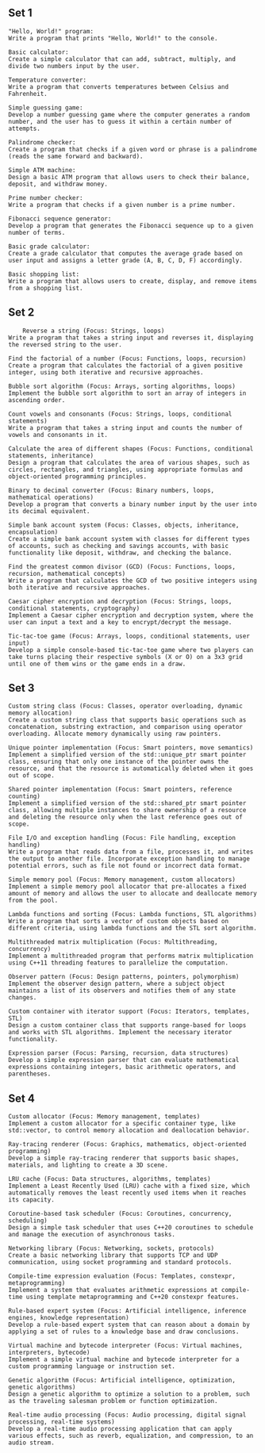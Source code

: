     
## Set 1
    
    "Hello, World!" program:
    Write a program that prints "Hello, World!" to the console.

    Basic calculator:
    Create a simple calculator that can add, subtract, multiply, and divide two numbers input by the user.

    Temperature converter:
    Write a program that converts temperatures between Celsius and Fahrenheit.

    Simple guessing game:
    Develop a number guessing game where the computer generates a random number, and the user has to guess it within a certain number of attempts.

    Palindrome checker:
    Create a program that checks if a given word or phrase is a palindrome (reads the same forward and backward).

    Simple ATM machine:
    Design a basic ATM program that allows users to check their balance, deposit, and withdraw money.

    Prime number checker:
    Write a program that checks if a given number is a prime number.

    Fibonacci sequence generator:
    Develop a program that generates the Fibonacci sequence up to a given number of terms.

    Basic grade calculator:
    Create a grade calculator that computes the average grade based on user input and assigns a letter grade (A, B, C, D, F) accordingly.

    Basic shopping list:
    Write a program that allows users to create, display, and remove items from a shopping list.


## Set 2

        Reverse a string (Focus: Strings, loops)
    Write a program that takes a string input and reverses it, displaying the reversed string to the user.

    Find the factorial of a number (Focus: Functions, loops, recursion)
    Create a program that calculates the factorial of a given positive integer, using both iterative and recursive approaches.

    Bubble sort algorithm (Focus: Arrays, sorting algorithms, loops)
    Implement the bubble sort algorithm to sort an array of integers in ascending order.

    Count vowels and consonants (Focus: Strings, loops, conditional statements)
    Write a program that takes a string input and counts the number of vowels and consonants in it.

    Calculate the area of different shapes (Focus: Functions, conditional statements, inheritance)
    Design a program that calculates the area of various shapes, such as circles, rectangles, and triangles, using appropriate formulas and object-oriented programming principles.

    Binary to decimal converter (Focus: Binary numbers, loops, mathematical operations)
    Develop a program that converts a binary number input by the user into its decimal equivalent.

    Simple bank account system (Focus: Classes, objects, inheritance, encapsulation)
    Create a simple bank account system with classes for different types of accounts, such as checking and savings accounts, with basic functionality like deposit, withdraw, and checking the balance.

    Find the greatest common divisor (GCD) (Focus: Functions, loops, recursion, mathematical concepts)
    Write a program that calculates the GCD of two positive integers using both iterative and recursive approaches.

    Caesar cipher encryption and decryption (Focus: Strings, loops, conditional statements, cryptography)
    Implement a Caesar cipher encryption and decryption system, where the user can input a text and a key to encrypt/decrypt the message.

    Tic-tac-toe game (Focus: Arrays, loops, conditional statements, user input)
    Develop a simple console-based tic-tac-toe game where two players can take turns placing their respective symbols (X or O) on a 3x3 grid until one of them wins or the game ends in a draw.

## Set 3

    Custom string class (Focus: Classes, operator overloading, dynamic memory allocation)
    Create a custom string class that supports basic operations such as concatenation, substring extraction, and comparison using operator overloading. Allocate memory dynamically using raw pointers.

    Unique pointer implementation (Focus: Smart pointers, move semantics)
    Implement a simplified version of the std::unique_ptr smart pointer class, ensuring that only one instance of the pointer owns the resource, and that the resource is automatically deleted when it goes out of scope.

    Shared pointer implementation (Focus: Smart pointers, reference counting)
    Implement a simplified version of the std::shared_ptr smart pointer class, allowing multiple instances to share ownership of a resource and deleting the resource only when the last reference goes out of scope.

    File I/O and exception handling (Focus: File handling, exception handling)
    Write a program that reads data from a file, processes it, and writes the output to another file. Incorporate exception handling to manage potential errors, such as file not found or incorrect data format.

    Simple memory pool (Focus: Memory management, custom allocators)
    Implement a simple memory pool allocator that pre-allocates a fixed amount of memory and allows the user to allocate and deallocate memory from the pool.

    Lambda functions and sorting (Focus: Lambda functions, STL algorithms)
    Write a program that sorts a vector of custom objects based on different criteria, using lambda functions and the STL sort algorithm.

    Multithreaded matrix multiplication (Focus: Multithreading, concurrency)
    Implement a multithreaded program that performs matrix multiplication using C++11 threading features to parallelize the computation.

    Observer pattern (Focus: Design patterns, pointers, polymorphism)
    Implement the observer design pattern, where a subject object maintains a list of its observers and notifies them of any state changes.

    Custom container with iterator support (Focus: Iterators, templates, STL)
    Design a custom container class that supports range-based for loops and works with STL algorithms. Implement the necessary iterator functionality.

    Expression parser (Focus: Parsing, recursion, data structures)
    Develop a simple expression parser that can evaluate mathematical expressions containing integers, basic arithmetic operators, and parentheses.

## Set 4

    Custom allocator (Focus: Memory management, templates)
    Implement a custom allocator for a specific container type, like std::vector, to control memory allocation and deallocation behavior.

    Ray-tracing renderer (Focus: Graphics, mathematics, object-oriented programming)
    Develop a simple ray-tracing renderer that supports basic shapes, materials, and lighting to create a 3D scene.

    LRU cache (Focus: Data structures, algorithms, templates)
    Implement a Least Recently Used (LRU) cache with a fixed size, which automatically removes the least recently used items when it reaches its capacity.

    Coroutine-based task scheduler (Focus: Coroutines, concurrency, scheduling)
    Design a simple task scheduler that uses C++20 coroutines to schedule and manage the execution of asynchronous tasks.

    Networking library (Focus: Networking, sockets, protocols)
    Create a basic networking library that supports TCP and UDP communication, using socket programming and standard protocols.

    Compile-time expression evaluation (Focus: Templates, constexpr, metaprogramming)
    Implement a system that evaluates arithmetic expressions at compile-time using template metaprogramming and C++20 constexpr features.

    Rule-based expert system (Focus: Artificial intelligence, inference engines, knowledge representation)
    Develop a rule-based expert system that can reason about a domain by applying a set of rules to a knowledge base and draw conclusions.

    Virtual machine and bytecode interpreter (Focus: Virtual machines, interpreters, bytecode)
    Implement a simple virtual machine and bytecode interpreter for a custom programming language or instruction set.

    Genetic algorithm (Focus: Artificial intelligence, optimization, genetic algorithms)
    Design a genetic algorithm to optimize a solution to a problem, such as the traveling salesman problem or function optimization.

    Real-time audio processing (Focus: Audio processing, digital signal processing, real-time systems)
    Develop a real-time audio processing application that can apply various effects, such as reverb, equalization, and compression, to an audio stream.